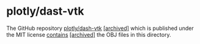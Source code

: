 # plotly/dast-vtk

The GitHub repository [plotly/dash-vtk](https://github.com/plotly/dash-vtk)
[[archived]](https://web.archive.org/web/20231210225147/https://github.com/plotly/dash-vtk)
which is published under the MIT license
[contains](https://github.com/plotly/dash-vtk/tree/d888a15889c8534ef3611cb2950632118cd9f84c/demos/data)
[[archived]](https://web.archive.org/web/20231210225149/https://github.com/plotly/dash-vtk/tree/d888a15889c8534ef3611cb2950632118cd9f84c/demos/data)
the OBJ files in this directory.
